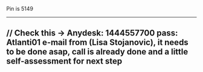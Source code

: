 Pin is 5149


----------------------
// Check this -> Anydesk: 1444557700 pass: Atlanti01
    e-mail from (Lisa Stojanovic), it needs to be done asap, call is already done and a little self-assessment for next step
----------------------

